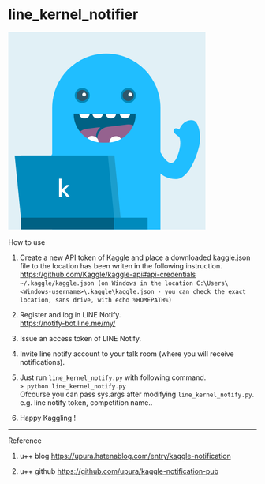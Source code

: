 # line_kernel_notifier
![kerneler-kun](kerneler-kun.png)


How to use

1. Create a new API token of Kaggle and place a downloaded kaggle.json file to the location has been writen in the following instruction.
https://github.com/Kaggle/kaggle-api#api-credentials
`~/.kaggle/kaggle.json (on Windows in the location C:\Users\<Windows-username>\.kaggle\kaggle.json - you can check the exact location, sans drive, with echo %HOMEPATH%)`

2. Register and log in LINE Notify.  
https://notify-bot.line.me/my/

3. Issue an access token of LINE Notify.  

4. Invite line notify account to your talk room (where you will receive notifications).  

5. Just run `line_kernel_notify.py` with following command.  
    `> python line_kernel_notify.py`  
    Ofcourse you can pass sys.args after modifying `line_kernel_notify.py`.  
    e.g. line notify token, competition name..  
  
6. Happy Kaggling !  


---


Reference

1. u++ blog
https://upura.hatenablog.com/entry/kaggle-notification

2. u++ github
https://github.com/upura/kaggle-notification-pub

